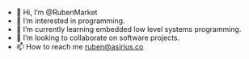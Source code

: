 - 👋 Hi, I’m @RubenMarket
- 👀 I’m interested in programming.
- 🌱 I’m currently learning embedded low level systems programming.
- 💞️ I’m looking to collaborate on software projects.
- 📫 How to reach me ruben@asirius.co

<!---
RubenMarket/RubenMarket is a ✨ special ✨ repository because its `README.md` (this file) appears on your GitHub profile.
You can click the Preview link to take a look at your changes.
--->
